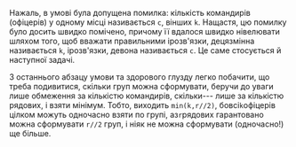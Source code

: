 Нажаль, в умові була допущена помилка: кількість командирів (офіцерів) у
одному місці називається `c`, вінших `k`. Нащастя, цю помилку було
досить швидко помічено, причому її вдалося швидко нівелювати шляхом
того, щоб вважати правильними ірозв'язки, децязмінна називається `k`,
ірозв'язки, девона називається `c`. Це саме стосується й наступної
задачі.

З останнього абзацу умови та здорового глузду легко побачити, що треба
подивитися, скільки груп можна сформувати, беручи до уваги лише
обмеження за кількістю командирів, скільки--- лише за кількістю рядових,
і взяти мінімум. Тобто, виходить `min(k,r//2)`, бовсі`k`офіцерів цілком
можуть одночасно взяти по групі, аз`r`рядових гарантовано можна
сформувати `r//2` груп, і ніяк не можна сформувати (одночасно!)
ще більше.
